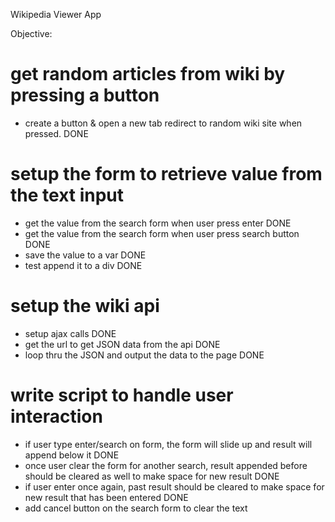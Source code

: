 Wikipedia Viewer App

Objective:

# get random articles from wiki by pressing a button 
- create a button & open a new tab redirect to random wiki site when pressed. DONE

# setup the form to retrieve value from the text input 
- get the value from the search form when user press enter      DONE
- get the value from the search form when user press search button DONE
- save the value to a var DONE
- test append it to a div DONE

# setup the wiki api 
- setup ajax calls DONE
- get the url to get JSON data from the api DONE
- loop thru the JSON and output the data to the page DONE

# write script to handle user interaction
- if user type enter/search on form, the form will slide up and result will append below it DONE
- once user clear the form for another search, result appended before should be cleared as well to make space for new result DONE
- if user enter once again, past result should be cleared to make space for new result that has been entered DONE
- add cancel button on the search form to clear the text 





<!--# try to use jquery autocomplete to make the search form respond with possible results while user is typing-->
<!--- future updates-->
